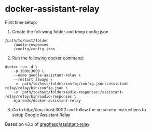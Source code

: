 # docker-assistant-relay

First time setup:

1. Create the following folder and temp config.json
```
/path/to/host/folder
	/audio-responses
	/config/config.json
```
2. Run the following docker command:
```
docker run -d \
	-p 3000:3000 \
	--name google-assistant-relay \
	--restart always \
	-v  path/to/host/folder/config/config.json:/assistant-relay/relay/bin/config.json \
	-v  path/to/host/folder/audio-responses:/assistant-relay/relay/bin/audio-responses \
	mjarends/docker-assistant-relay
```
3. Go to http://localhost:3000 and follow the on screen instructions to setup Google Assistant Relay

Based on v3.x of [greghesp/assistant-relay](https://github.com/greghesp/assistant-relay)
